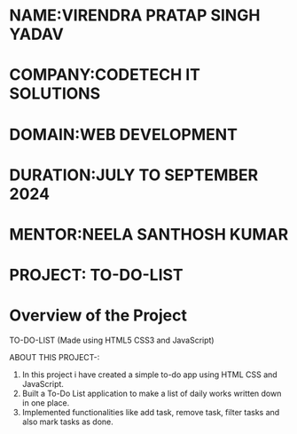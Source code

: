 # NAME:VIRENDRA PRATAP SINGH YADAV <BR>
# COMPANY:CODETECH IT SOLUTIONS <BR>
# DOMAIN:WEB DEVELOPMENT <BR>
# DURATION:JULY TO SEPTEMBER 2024 <BR>
# MENTOR:NEELA SANTHOSH KUMAR <BR>

# PROJECT: TO-DO-LIST

# Overview of the Project

TO-DO-LIST (Made using HTML5 CSS3 and JavaScript)

ABOUT THIS PROJECT-:

  1. In this project i have created a simple to-do app using HTML CSS and JavaScript.
  2. Built a To-Do List application to make a list of daily works written down in one place.
  3. Implemented functionalities like add task, remove task, filter tasks and also mark tasks as done.
 
